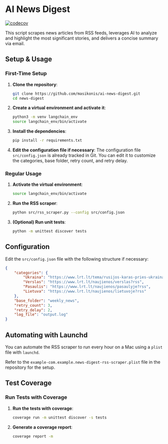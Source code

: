 # AI News Digest

[![codecov](https://codecov.io/gh/masikonis/ai-news-digest/branch/main/graph/badge.svg)](https://codecov.io/gh/masikonis/ai-news-digest)

This script scrapes news articles from RSS feeds, leverages AI to analyze and highlight the most significant stories, and delivers a concise summary via email.

## Setup & Usage

### First-Time Setup

1. **Clone the repository**:
    ```sh
    git clone https://github.com/masikonis/ai-news-digest.git
    cd news-digest
    ```

2. **Create a virtual environment and activate it**:
    ```sh
    python3 -m venv langchain_env
    source langchain_env/bin/activate
    ```

3. **Install the dependencies**:
    ```sh
    pip install -r requirements.txt
    ```

4. **Edit the configuration file if necessary**:
    The configuration file `src/config.json` is already tracked in Git. You can edit it to customize the categories, base folder, retry count, and retry delay.

### Regular Usage

1. **Activate the virtual environment**:
    ```sh
    source langchain_env/bin/activate
    ```

2. **Run the RSS scraper**:
    ```sh
    python src/rss_scraper.py --config src/config.json
    ```

3. **(Optional) Run unit tests**:
    ```sh
    python -m unittest discover tests
    ```

## Configuration

Edit the `src/config.json` file with the following structure if necessary:
```json
{
    "categories": {
        "Ukraina": "https://www.lrt.lt/tema/rusijos-karas-pries-ukraina?rss",
        "Verslas": "https://www.lrt.lt/naujienos/verslas?rss",
        "Pasaulis": "https://www.lrt.lt/naujienos/pasaulyje?rss",
        "Lietuva": "https://www.lrt.lt/naujienos/lietuvoje?rss"
    },
    "base_folder": "weekly_news",
    "retry_count": 3,
    "retry_delay": 2,
    "log_file": "output.log"
}
```

## Automating with Launchd

You can automate the RSS scraper to run every hour on a Mac using a `plist` file with `launchd`.

Refer to the `example-com.example.news-digest-rss-scraper.plist` file in the repository for the setup.

## Test Coverage

### Run Tests with Coverage

1. **Run the tests with coverage**:
    ```sh
    coverage run -m unittest discover -s tests
    ```

2. **Generate a coverage report**:
    ```sh
    coverage report -m
    ```

